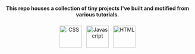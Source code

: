 <h4 align="center">This repo houses a collection of tiny projects I've built and motified from various tutorials.</h4>

<p align="center">
<img src="https://freeiconshop.com/wp-content/uploads/edd/css-flat.png" alt="CSS" height="60" style="vertical-align:top; margin:4px">
<img src="https://freeiconshop.com/wp-content/uploads/edd/js-flat.png" alt="Javascript" height="60" style="vertical-align:top; margin:4px">
<img src="https://freeiconshop.com/wp-content/uploads/edd/html-flat.png" alt="HTML" height="60" style="vertical-align:top; margin:4px">
</p>
